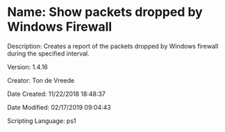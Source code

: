 ﻿# Name: Show packets dropped by Windows Firewall

Description: Creates a report of the packets dropped by Windows firewall during the specified interval.

Version: 1.4.16

Creator: Ton de Vreede

Date Created: 11/22/2018 18:48:37

Date Modified: 02/17/2019 09:04:43

Scripting Language: ps1

